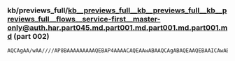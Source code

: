### kb/previews_full/kb__previews_full__kb__previews_full__kb__previews_full__flows__service-first__master-only@auth.har.part045.md.part001.md.part001.md.part001.md (part 002)

```md
AQCAgAA/wAA////AP8BAAAAAAAAAQEBAP4AAAACAQEAAwABAAQCAgABAQEAAQEBAAICAwABAQAA/v//AAEAAAD///8AAQMDAAICAgABAAAAAgICAP3+/gD+AP8AAwMDAP8AAAD8/fwA/wD/AP7//gAD/w
```

```
